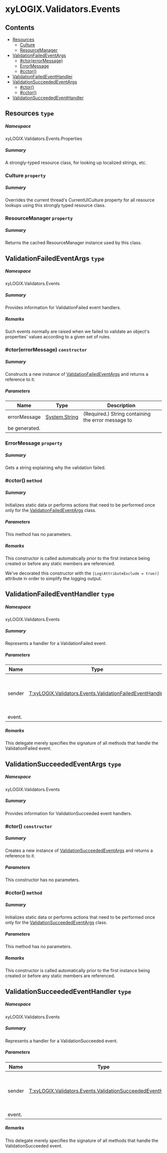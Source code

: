 <a name='assembly'></a>
# xyLOGIX.Validators.Events

## Contents

- [Resources](#T-xyLOGIX-Validators-Events-Properties-Resources 'xyLOGIX.Validators.Events.Properties.Resources')
  - [Culture](#P-xyLOGIX-Validators-Events-Properties-Resources-Culture 'xyLOGIX.Validators.Events.Properties.Resources.Culture')
  - [ResourceManager](#P-xyLOGIX-Validators-Events-Properties-Resources-ResourceManager 'xyLOGIX.Validators.Events.Properties.Resources.ResourceManager')
- [ValidationFailedEventArgs](#T-xyLOGIX-Validators-Events-ValidationFailedEventArgs 'xyLOGIX.Validators.Events.ValidationFailedEventArgs')
  - [#ctor(errorMessage)](#M-xyLOGIX-Validators-Events-ValidationFailedEventArgs-#ctor-System-String- 'xyLOGIX.Validators.Events.ValidationFailedEventArgs.#ctor(System.String)')
  - [ErrorMessage](#P-xyLOGIX-Validators-Events-ValidationFailedEventArgs-ErrorMessage 'xyLOGIX.Validators.Events.ValidationFailedEventArgs.ErrorMessage')
  - [#cctor()](#M-xyLOGIX-Validators-Events-ValidationFailedEventArgs-#cctor 'xyLOGIX.Validators.Events.ValidationFailedEventArgs.#cctor')
- [ValidationFailedEventHandler](#T-xyLOGIX-Validators-Events-ValidationFailedEventHandler 'xyLOGIX.Validators.Events.ValidationFailedEventHandler')
- [ValidationSucceededEventArgs](#T-xyLOGIX-Validators-Events-ValidationSucceededEventArgs 'xyLOGIX.Validators.Events.ValidationSucceededEventArgs')
  - [#ctor()](#M-xyLOGIX-Validators-Events-ValidationSucceededEventArgs-#ctor 'xyLOGIX.Validators.Events.ValidationSucceededEventArgs.#ctor')
  - [#cctor()](#M-xyLOGIX-Validators-Events-ValidationSucceededEventArgs-#cctor 'xyLOGIX.Validators.Events.ValidationSucceededEventArgs.#cctor')
- [ValidationSucceededEventHandler](#T-xyLOGIX-Validators-Events-ValidationSucceededEventHandler 'xyLOGIX.Validators.Events.ValidationSucceededEventHandler')

<a name='T-xyLOGIX-Validators-Events-Properties-Resources'></a>
## Resources `type`

##### Namespace

xyLOGIX.Validators.Events.Properties

##### Summary

A strongly-typed resource class, for looking up localized strings, etc.

<a name='P-xyLOGIX-Validators-Events-Properties-Resources-Culture'></a>
### Culture `property`

##### Summary

Overrides the current thread's CurrentUICulture property for all
  resource lookups using this strongly typed resource class.

<a name='P-xyLOGIX-Validators-Events-Properties-Resources-ResourceManager'></a>
### ResourceManager `property`

##### Summary

Returns the cached ResourceManager instance used by this class.

<a name='T-xyLOGIX-Validators-Events-ValidationFailedEventArgs'></a>
## ValidationFailedEventArgs `type`

##### Namespace

xyLOGIX.Validators.Events

##### Summary

Provides information for ValidationFailed event handlers.

##### Remarks

Such events normally are raised when we failed to validate an
object's properties' values according to a given set of rules.

<a name='M-xyLOGIX-Validators-Events-ValidationFailedEventArgs-#ctor-System-String-'></a>
### #ctor(errorMessage) `constructor`

##### Summary

Constructs a new instance of
[ValidationFailedEventArgs](#T-xyLOGIX-Validators-Events-ValidationFailedEventArgs 'xyLOGIX.Validators.Events.ValidationFailedEventArgs') and
returns a reference to it.

##### Parameters

| Name | Type | Description |
| ---- | ---- | ----------- |
| errorMessage | [System.String](http://msdn.microsoft.com/query/dev14.query?appId=Dev14IDEF1&l=EN-US&k=k:System.String 'System.String') | (Required.) String containing the error message to
be generated. |

<a name='P-xyLOGIX-Validators-Events-ValidationFailedEventArgs-ErrorMessage'></a>
### ErrorMessage `property`

##### Summary

Gets a string explaining why the validation failed.

<a name='M-xyLOGIX-Validators-Events-ValidationFailedEventArgs-#cctor'></a>
### #cctor() `method`

##### Summary

Initializes static data or performs actions that need to be performed once only
for the [ValidationFailedEventArgs](#T-xyLOGIX-Validators-Events-ValidationFailedEventArgs 'xyLOGIX.Validators.Events.ValidationFailedEventArgs')
class.

##### Parameters

This method has no parameters.

##### Remarks

This constructor is called automatically prior to the first instance being
created or before any static members are referenced.



We've decorated this constructor with the `[Log(AttributeExclude = true)]`
attribute in order to simplify the logging output.

<a name='T-xyLOGIX-Validators-Events-ValidationFailedEventHandler'></a>
## ValidationFailedEventHandler `type`

##### Namespace

xyLOGIX.Validators.Events

##### Summary

Represents a handler for a ValidationFailed event.

##### Parameters

| Name | Type | Description |
| ---- | ---- | ----------- |
| sender | [T:xyLOGIX.Validators.Events.ValidationFailedEventHandler](#T-T-xyLOGIX-Validators-Events-ValidationFailedEventHandler 'T:xyLOGIX.Validators.Events.ValidationFailedEventHandler') | Reference to the instance of the object that raised the
event. |

##### Remarks

This delegate merely specifies the signature of all methods that
handle the ValidationFailed event.

<a name='T-xyLOGIX-Validators-Events-ValidationSucceededEventArgs'></a>
## ValidationSucceededEventArgs `type`

##### Namespace

xyLOGIX.Validators.Events

##### Summary

Provides information for ValidationSucceeded event handlers.

<a name='M-xyLOGIX-Validators-Events-ValidationSucceededEventArgs-#ctor'></a>
### #ctor() `constructor`

##### Summary

Creates a new instance of
[ValidationSucceededEventArgs](#T-xyLOGIX-Validators-Events-ValidationSucceededEventArgs 'xyLOGIX.Validators.Events.ValidationSucceededEventArgs') and
returns a reference to it.

##### Parameters

This constructor has no parameters.

<a name='M-xyLOGIX-Validators-Events-ValidationSucceededEventArgs-#cctor'></a>
### #cctor() `method`

##### Summary

Initializes static data or performs actions that need to be performed once only
for the [ValidationSucceededEventArgs](#T-xyLOGIX-Validators-Events-ValidationSucceededEventArgs 'xyLOGIX.Validators.Events.ValidationSucceededEventArgs')
class.

##### Parameters

This method has no parameters.

##### Remarks

This constructor is called automatically prior to the first instance being
created or before any static members are referenced.

<a name='T-xyLOGIX-Validators-Events-ValidationSucceededEventHandler'></a>
## ValidationSucceededEventHandler `type`

##### Namespace

xyLOGIX.Validators.Events

##### Summary

Represents a handler for a ValidationSucceeded event.

##### Parameters

| Name | Type | Description |
| ---- | ---- | ----------- |
| sender | [T:xyLOGIX.Validators.Events.ValidationSucceededEventHandler](#T-T-xyLOGIX-Validators-Events-ValidationSucceededEventHandler 'T:xyLOGIX.Validators.Events.ValidationSucceededEventHandler') | Reference to the instance of the object that raised the
event. |

##### Remarks

This delegate merely specifies the signature of all methods that
handle the ValidationSucceeded event.
